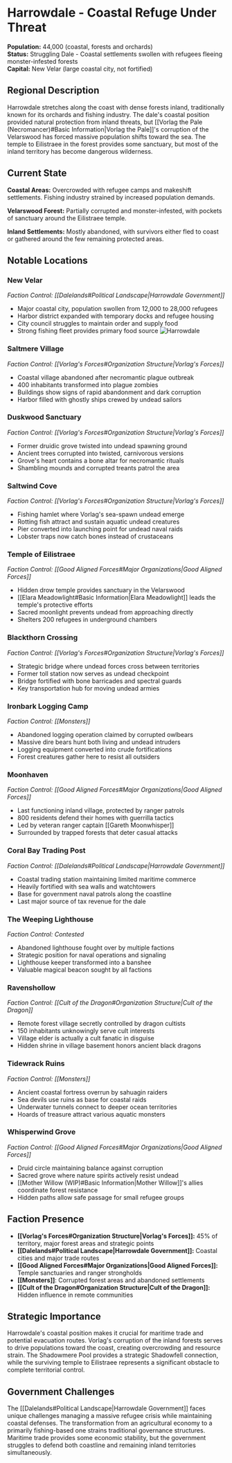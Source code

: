 # Harrowdale - Coastal Refuge Under Threat

**Population:** 44,000 (coastal, forests and orchards)  
**Status:** Struggling Dale - Coastal settlements swollen with refugees fleeing monster-infested forests  
**Capital:** New Velar (large coastal city, not fortified)

## Regional Description

Harrowdale stretches along the coast with dense forests inland, traditionally known for its orchards and fishing industry. The dale's coastal position provided natural protection from inland threats, but [[Vorlag the Pale (Necromancer)#Basic Information|Vorlag the Pale]]'s corruption of the Velarswood has forced massive population shifts toward the sea. The temple to Eilistraee in the forest provides some sanctuary, but most of the inland territory has become dangerous wilderness.

## Current State

**Coastal Areas:** Overcrowded with refugee camps and makeshift settlements. Fishing industry strained by increased population demands.

**Velarswood Forest:** Partially corrupted and monster-infested, with pockets of sanctuary around the Eilistraee temple.

**Inland Settlements:** Mostly abandoned, with survivors either fled to coast or gathered around the few remaining protected areas.

## Notable Locations

### **New Velar**
*Faction Control: [[Dalelands#Political Landscape|Harrowdale Government]]*
- Major coastal city, population swollen from 12,000 to 28,000 refugees
- Harbor district expanded with temporary docks and refugee housing
- City council struggles to maintain order and supply food
- Strong fishing fleet provides primary food source
![Harrowdale](/Assets/Harrowdale.png)

### **Saltmere Village**
*Faction Control: [[Vorlag's Forces#Organization Structure|Vorlag's Forces]]*
- Coastal village abandoned after necromantic plague outbreak
- 400 inhabitants transformed into plague zombies
- Buildings show signs of rapid abandonment and dark corruption
- Harbor filled with ghostly ships crewed by undead sailors

### **Duskwood Sanctuary**
*Faction Control: [[Vorlag's Forces#Organization Structure|Vorlag's Forces]]*
- Former druidic grove twisted into undead spawning ground
- Ancient trees corrupted into twisted, carnivorous versions
- Grove's heart contains a bone altar for necromantic rituals
- Shambling mounds and corrupted treants patrol the area

### **Saltwind Cove**
*Faction Control: [[Vorlag's Forces#Organization Structure|Vorlag's Forces]]*
- Fishing hamlet where Vorlag's sea-spawn undead emerge
- Rotting fish attract and sustain aquatic undead creatures
- Pier converted into launching point for undead naval raids
- Lobster traps now catch bones instead of crustaceans

### **Temple of Eilistraee**
*Faction Control: [[Good Aligned Forces#Major Organizations|Good Aligned Forces]]*
- Hidden drow temple provides sanctuary in the Velarswood
- [[Elara Meadowlight#Basic Information|Elara Meadowlight]] leads the temple's protective efforts
- Sacred moonlight prevents undead from approaching directly
- Shelters 200 refugees in underground chambers

### **Blackthorn Crossing**
*Faction Control: [[Vorlag's Forces#Organization Structure|Vorlag's Forces]]*
- Strategic bridge where undead forces cross between territories
- Former toll station now serves as undead checkpoint
- Bridge fortified with bone barricades and spectral guards
- Key transportation hub for moving undead armies

### **Ironbark Logging Camp**
*Faction Control: [[Monsters]]*
- Abandoned logging operation claimed by corrupted owlbears
- Massive dire bears hunt both living and undead intruders
- Logging equipment converted into crude fortifications
- Forest creatures gather here to resist all outsiders

### **Moonhaven**
*Faction Control: [[Good Aligned Forces#Major Organizations|Good Aligned Forces]]*
- Last functioning inland village, protected by ranger patrols
- 800 residents defend their homes with guerrilla tactics
- Led by veteran ranger captain [[Gareth Moonwhisper]]
- Surrounded by trapped forests that deter casual attacks

### **Coral Bay Trading Post**
*Faction Control: [[Dalelands#Political Landscape|Harrowdale Government]]*
- Coastal trading station maintaining limited maritime commerce
- Heavily fortified with sea walls and watchtowers
- Base for government naval patrols along the coastline
- Last major source of tax revenue for the dale

### **The Weeping Lighthouse**
*Faction Control: Contested*
- Abandoned lighthouse fought over by multiple factions
- Strategic position for naval operations and signaling
- Lighthouse keeper transformed into a banshee
- Valuable magical beacon sought by all factions

### **Ravenshollow**
*Faction Control: [[Cult of the Dragon#Organization Structure|Cult of the Dragon]]*
- Remote forest village secretly controlled by dragon cultists
- 150 inhabitants unknowingly serve cult interests
- Village elder is actually a cult fanatic in disguise
- Hidden shrine in village basement honors ancient black dragons

### **Tidewrack Ruins**
*Faction Control: [[Monsters]]*
- Ancient coastal fortress overrun by sahuagin raiders
- Sea devils use ruins as base for coastal raids
- Underwater tunnels connect to deeper ocean territories
- Hoards of treasure attract various aquatic monsters

### **Whisperwind Grove**
*Faction Control: [[Good Aligned Forces#Major Organizations|Good Aligned Forces]]*
- Druid circle maintaining balance against corruption
- Sacred grove where nature spirits actively resist undead
- [[Mother Willow (WIP)#Basic Information|Mother Willow]]'s allies coordinate forest resistance
- Hidden paths allow safe passage for small refugee groups

## Faction Presence

- **[[Vorlag's Forces#Organization Structure|Vorlag's Forces]]:** 45% of territory, major forest areas and strategic points
- **[[Dalelands#Political Landscape|Harrowdale Government]]:** Coastal cities and major trade routes
- **[[Good Aligned Forces#Major Organizations|Good Aligned Forces]]:** Temple sanctuaries and ranger strongholds
- **[[Monsters]]**: Corrupted forest areas and abandoned settlements
- **[[Cult of the Dragon#Organization Structure|Cult of the Dragon]]:** Hidden influence in remote communities

## Strategic Importance

Harrowdale's coastal position makes it crucial for maritime trade and potential evacuation routes. Vorlag's corruption of the inland forests serves to drive populations toward the coast, creating overcrowding and resource strain. The Shadowmere Pool provides a strategic Shadowfell connection, while the surviving temple to Eilistraee represents a significant obstacle to complete territorial control.

## Government Challenges

The [[Dalelands#Political Landscape|Harrowdale Government]] faces unique challenges managing a massive refugee crisis while maintaining coastal defenses. The transformation from an agricultural economy to a primarily fishing-based one strains traditional governance structures. Maritime trade provides some economic stability, but the government struggles to defend both coastline and remaining inland territories simultaneously.